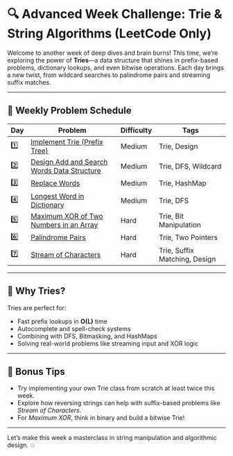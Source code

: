 # 🔍 Advanced Week Challenge: Trie & String Algorithms (LeetCode Only)

Welcome to another week of deep dives and brain burns! This time, we’re exploring the power of **Tries**—a data structure that shines in prefix-based problems, dictionary lookups, and even bitwise operations. Each day brings a new twist, from wildcard searches to palindrome pairs and streaming suffix matches.

---

## 📅 Weekly Problem Schedule

| Day | Problem | Difficulty | Tags |
|-----|---------|------------|------|
| 1️⃣ | [Implement Trie (Prefix Tree)](https://leetcode.com/problems/implement-trie-prefix-tree/) | Medium | Trie, Design |
| 2️⃣ | [Design Add and Search Words Data Structure](https://leetcode.com/problems/design-add-and-search-words-data-structure/) | Medium | Trie, DFS, Wildcard |
| 3️⃣ | [Replace Words](https://leetcode.com/problems/replace-words/) | Medium | Trie, HashMap |
| 4️⃣ | [Longest Word in Dictionary](https://leetcode.com/problems/longest-word-in-dictionary/) | Medium | Trie, DFS |
| 5️⃣ | [Maximum XOR of Two Numbers in an Array](https://leetcode.com/problems/maximum-xor-of-two-numbers-in-an-array/) | Hard | Trie, Bit Manipulation |
| 6️⃣ | [Palindrome Pairs](https://leetcode.com/problems/palindrome-pairs/) | Hard | Trie, Two Pointers |
| 7️⃣ | [Stream of Characters](https://leetcode.com/problems/stream-of-characters/) | Hard | Trie, Suffix Matching, Design |

---

## 🧠 Why Tries?

Tries are perfect for:

- Fast prefix lookups in **O(L)** time
- Autocomplete and spell-check systems
- Combining with DFS, Bitmasking, and HashMaps
- Solving real-world problems like streaming input and XOR logic

---

## 🏁 Bonus Tips

- Try implementing your own Trie class from scratch at least twice this week.
- Explore how reversing strings can help with suffix-based problems like *Stream of Characters*.
- For *Maximum XOR*, think in binary and build a bitwise Trie!

---

Let’s make this week a masterclass in string manipulation and algorithmic design. 💥